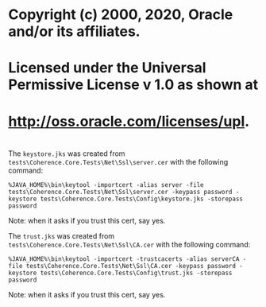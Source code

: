 #
# Copyright (c) 2000, 2020, Oracle and/or its affiliates.
#
# Licensed under the Universal Permissive License v 1.0 as shown at
# http://oss.oracle.com/licenses/upl.
#

The `keystore.jks` was created from `tests\Coherence.Core.Tests\Net\Ssl\server.cer` with the following command:

```shell script
%JAVA_HOME%\bin\keytool -importcert -alias server -file tests\Coherence.Core.Tests\Net\Ssl\server.cer -keypass password -keystore tests\Coherence.Core.Tests\Config\keystore.jks -storepass password
```

Note: when it asks if you trust this cert, say yes.

The `trust.jks` was created from `tests\Coherence.Core.Tests\Net\Ssl\CA.cer` with the following command:

```shell script
%JAVA_HOME%\bin\keytool -importcert -trustcacerts -alias serverCA -file tests\Coherence.Core.Tests\Net\Ssl\CA.cer -keypass password -keystore tests\Coherence.Core.Tests\Config\trust.jks -storepass password
```

Note: when it asks if you trust this cert, say yes.
